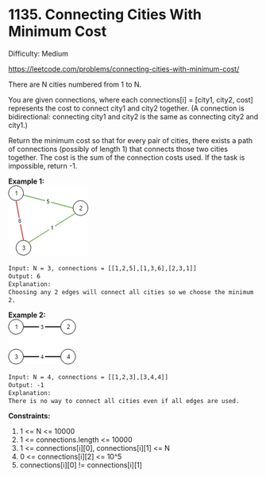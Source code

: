# 1135. Connecting Cities With Minimum Cost

Difficulty: Medium

https://leetcode.com/problems/connecting-cities-with-minimum-cost/

There are N cities numbered from 1 to N.

You are given connections, where each connections[i] = [city1, city2, cost] represents the cost to connect city1 and city2 together.  (A connection is bidirectional: connecting city1 and city2 is the same as connecting city2 and city1.)

Return the minimum cost so that for every pair of cities, there exists a path of connections (possibly of length 1) that connects those two cities together.  The cost is the sum of the connection costs used. If the task is impossible, return -1.

**Example 1:**  
![ex1](ex1.png)
```
Input: N = 3, connections = [[1,2,5],[1,3,6],[2,3,1]]
Output: 6
Explanation: 
Choosing any 2 edges will connect all cities so we choose the minimum 2.
```

**Example 2:**  
![ex2](ex2.png)
```
Input: N = 4, connections = [[1,2,3],[3,4,4]]
Output: -1
Explanation: 
There is no way to connect all cities even if all edges are used.
```

**Constraints:**

1. 1 <= N <= 10000
2. 1 <= connections.length <= 10000
3. 1 <= connections[i][0], connections[i][1] <= N
4. 0 <= connections[i][2] <= 10^5
5. connections[i][0] != connections[i][1]

